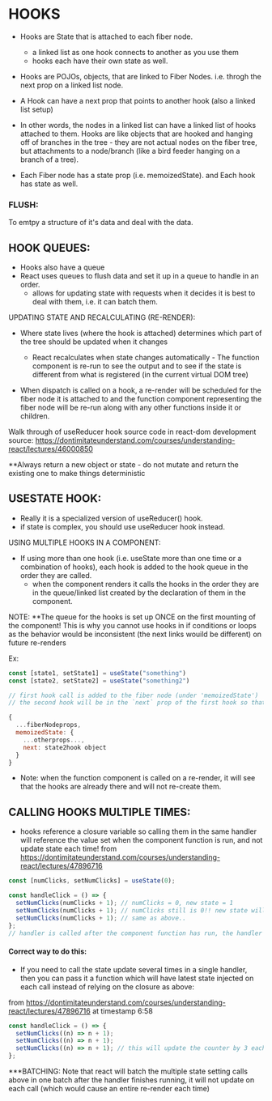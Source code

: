 # HOOKS

- Hooks are State that is attached to each fiber node.

  - a linked list as one hook connects to another as you use them
  - hooks each have their own state as well.

- Hooks are POJOs, objects, that are linked to Fiber Nodes. i.e. throgh the next prop on a linked list node.
- A Hook can have a next prop that points to another hook (also a linked list setup)
- In other words, the nodes in a linked list can have a linked list of hooks attached to them.
  Hooks are like objects that are hooked and hanging off of branches in the tree - they are not actual nodes on the fiber tree, but attachments to a node/branch (like a bird feeder hanging on a branch of a tree).

- Each Fiber node has a state prop (i.e. memoizedState). and Each hook has state as well.

### FLUSH:

To emtpy a structure of it's data and deal with the data.

## HOOK QUEUES:

- Hooks also have a queue
- React uses queues to flush data and set it up in a queue to handle in an order.
  - allows for updating state with requests when it decides it is best to deal with them, i.e. it can batch them.

UPDATING STATE AND RECALCULATING (RE-RENDER):

- Where state lives (where the hook is attached) determines which part of the tree should be updated when it changes

  - React recalculates when state changes automatically - The function component is re-run to see the output and to see if the state is different from what is registered (in the current virtual DOM tree)

- When dispatch is called on a hook, a re-render will be scheduled for the fiber node it is attached to and the function component representing the fiber node will be re-run along with any other functions inside it or children.

Walk through of useReducer hook source code in react-dom development source: https://dontimitateunderstand.com/courses/understanding-react/lectures/46000850

\*\*Always return a new object or state - do not mutate and return the existing one to make things deterministic

## USESTATE HOOK:

- Really it is a specialized version of useReducer() hook.
- if state is complex, you should use useReducer hook instead.

USING MULTIPLE HOOKS IN A COMPONENT:

- If using more than one hook (i.e. useState more than one time or a combination of hooks), each hook is added to the hook queue in the order they are called.
  - when the component renders it calls the hooks in the order they are in the queue/linked list created by the declaration of them in the component.

NOTE: \*\*The queue for the hooks is set up ONCE on the first mounting of the component! This is why you cannot use hooks in if conditions or loops as the behavior would be inconsistent (the next links wouild be different) on future re-renders

Ex:

```javascript
const [state1, setState1] = useState("something")
const [state2, setState2] = useState("something2")

// first hook call is added to the fiber node (under 'memoizedState')
// the second hook will be in the `next` prop of the first hook so that state1 hook points to state2 hook.

{
  ...fiberNodeprops,
  memoizedState: {
    ...otherprops...,
    next: state2hook object
  }
}
```

- Note: when the function component is called on a re-render, it will see that the hooks are already there and will not re-create them.

## CALLING HOOKS MULTIPLE TIMES:

- hooks reference a closure variable so calling them in the same handler will reference the value set when the component function is run, and not update state each time!
  from https://dontimitateunderstand.com/courses/understanding-react/lectures/47896716

```javascript
const [numClicks, setNumClicks] = useState(0);

const handleClick = () => {
  setNumClicks(numClicks + 1); // numClicks = 0, new state = 1
  setNumClicks(numClicks + 1); // numClicks still is 0!! new state will be set to 1 again!
  setNumClicks(numClicks + 1); // same as above..
};
// handler is called after the component function has run, the handler remembers the closure value of numClicks that was created when the component ran and the state was set to 0 at that time.
```

#### Correct way to do this:

- If you need to call the state update several times in a single handler, then you can pass it a function which will have latest state injected on each call instead of relying on the closure as above:

from https://dontimitateunderstand.com/courses/understanding-react/lectures/47896716 at timestamp 6:58

```javascript
const handleClick = () => {
  setNumClicks((n) => n + 1);
  setNumClicks((n) => n + 1);
  setNumClicks((n) => n + 1); // this will update the counter by 3 each time the handler is called
};
```

\*\*\*BATCHING: Note that react will batch the multiple state setting calls above in one batch after the handler finishes running, it will not update on each call (which would cause an entire re-render each time)
